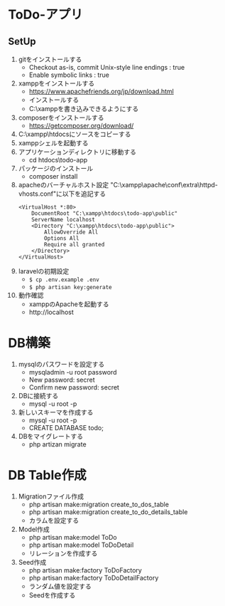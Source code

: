 # ToDo-アプリ

## SetUp
1. gitをインストールする
    * Checkout as-is, commit Unix-style line endings : true
    * Enable symbolic links : true
1. xamppをインストールする
    * https://www.apachefriends.org/jp/download.html
    * インストールする
    * C:\xamppを書き込みできるようにする
1. composerをインストールする
    * https://getcomposer.org/download/
1. C:\xampp\htdocsにソースをコピーする
1. xamppシェルを起動する
1. アプリケーションディレクトリに移動する
    * cd htdocs\todo-app
1. パッケージのインストール
    * composer install
1. apacheのバーチャルホスト設定
    "C:\xampp\apache\conf\extra\httpd-vhosts.conf"に以下を追記する
    ```
    <VirtualHost *:80>
        DocumentRoot "C:\xampp\htdocs\todo-app\public"
        ServerName localhost
        <Directory "C:\xampp\htdocs\todo-app\public">
            AllowOverride All
            Options All
            Require all granted
        </Directory>
    </VirtualHost>
    ```
1. laravelの初期設定
    * `$ cp .env.example .env`
    * `$ php artisan key:generate`
1. 動作確認
    * xamppのApacheを起動する
    * http://localhost

# DB構築
1. mysqlのパスワードを設定する
    * mysqladmin -u root password
    * New password: secret
    * Confirm new password: secret
1. DBに接続する
    * mysql -u root -p
1. 新しいスキーマを作成する
    * mysql -u root -p
    * CREATE DATABASE todo;
1. DBをマイグレートする
    * php artizan migrate

# DB Table作成
1. Migrationファイル作成
    * php artisan make:migration create_to_dos_table
    * php artisan make:migration create_to_do_details_table
    * カラムを設定する
1. Model作成
    * php artisan make:model ToDo
    * php artisan make:model ToDoDetail
    * リレーションを作成する
1. Seed作成
    * php artisan make:factory ToDoFactory
    * php artisan make:factory ToDoDetailFactory
    * ランダム値を設定する
    * Seedを作成する
